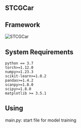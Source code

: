 ## STCGCar


## Framework
![STCGCar](image/STCGCar.png)

## System Requirements
```
python == 3.7
torch>=1.12.0
numpy>=1.23.3
scikit-learn>=1.0.2
pandas>=1.4.2
scanpy>=1.8.0
scipy>=1.8.0
matplotlib >= 3.5.1

```

## Using
main.py: start file for model training
